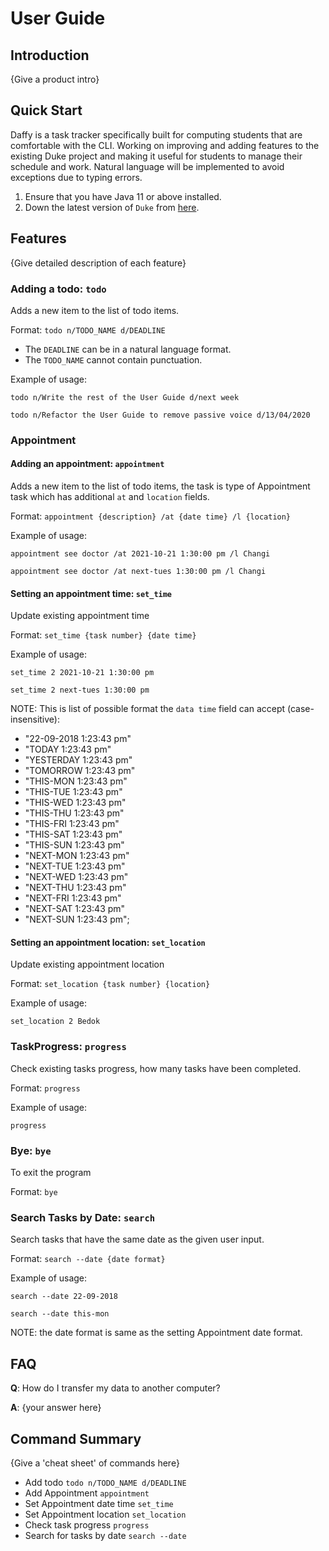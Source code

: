 # User Guide

## Introduction

{Give a product intro}

## Quick Start

Daffy is a task tracker specifically built for computing students that are comfortable with the CLI. Working on
improving and adding features to the existing Duke project and making it useful for students to manage their schedule
and work. Natural language will be implemented to avoid exceptions due to typing errors.

1. Ensure that you have Java 11 or above installed.
1. Down the latest version of `Duke` from [here](http://link.to/duke).

## Features

{Give detailed description of each feature}

### Adding a todo: `todo`

Adds a new item to the list of todo items.

Format: `todo n/TODO_NAME d/DEADLINE`

- The `DEADLINE` can be in a natural language format.
- The `TODO_NAME` cannot contain punctuation.

Example of usage:

`todo n/Write the rest of the User Guide d/next week`

`todo n/Refactor the User Guide to remove passive voice d/13/04/2020`

### Appointment

#### Adding an appointment: `appointment`

Adds a new item to the list of todo items, the task is type of Appointment task which has additional `at` and `location`
fields.

Format: `appointment {description} /at {date time} /l {location}`

Example of usage:

`appointment see doctor /at 2021-10-21 1:30:00 pm /l Changi`

`appointment see doctor /at next-tues 1:30:00 pm /l Changi`

#### Setting an appointment time: `set_time`

Update existing appointment time

Format: `set_time {task number} {date time}`

Example of usage:

`set_time 2 2021-10-21 1:30:00 pm`

`set_time 2 next-tues 1:30:00 pm`

NOTE: This is list of possible format the `data time` field can accept (case-insensitive):

- "22-09-2018 1:23:43 pm"
- "TODAY 1:23:43 pm"
- "YESTERDAY 1:23:43 pm"
- "TOMORROW 1:23:43 pm"
- "THIS-MON 1:23:43 pm"
- "THIS-TUE 1:23:43 pm"
- "THIS-WED 1:23:43 pm"
- "THIS-THU 1:23:43 pm"
- "THIS-FRI 1:23:43 pm"
- "THIS-SAT 1:23:43 pm"
- "THIS-SUN 1:23:43 pm"
- "NEXT-MON 1:23:43 pm"
- "NEXT-TUE 1:23:43 pm"
- "NEXT-WED 1:23:43 pm"
- "NEXT-THU 1:23:43 pm"
- "NEXT-FRI 1:23:43 pm"
- "NEXT-SAT 1:23:43 pm"
- "NEXT-SUN 1:23:43 pm";

#### Setting an appointment location: `set_location`

Update existing appointment location

Format: `set_location {task number} {location}`

Example of usage:

`set_location 2 Bedok`

### TaskProgress: `progress`

Check existing tasks progress, how many tasks have been completed.

Format: `progress`

Example of usage:

`progress`

### Bye: `bye`

To exit the program

Format: `bye`

### Search Tasks by Date: `search`

Search tasks that have the same date as the given user input.

Format: `search --date {date format}`

Example of usage:

`search --date 22-09-2018`

`search --date this-mon`

NOTE: the date format is same as the setting Appointment date format.

## FAQ

**Q**: How do I transfer my data to another computer?

**A**: {your answer here}

## Command Summary

{Give a 'cheat sheet' of commands here}

- Add todo `todo n/TODO_NAME d/DEADLINE`
- Add Appointment `appointment`
- Set Appointment date time `set_time`
- Set Appointment location `set_location`
- Check task progress `progress`
- Search for tasks by date `search --date`

